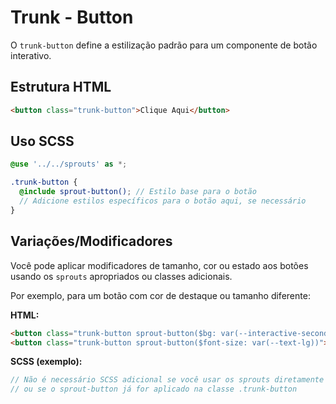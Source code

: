 # Trunk - Button

O `trunk-button` define a estilização padrão para um componente de botão interativo.

## Estrutura HTML

```html
<button class="trunk-button">Clique Aqui</button>
```

## Uso SCSS

```scss
@use '../../sprouts' as *;

.trunk-button {
  @include sprout-button(); // Estilo base para o botão
  // Adicione estilos específicos para o botão aqui, se necessário
}
```

## Variações/Modificadores

Você pode aplicar modificadores de tamanho, cor ou estado aos botões usando os `sprouts` apropriados ou classes adicionais.

Por exemplo, para um botão com cor de destaque ou tamanho diferente:

**HTML:**

```html
<button class="trunk-button sprout-button($bg: var(--interactive-secondary))">Botão Secundário</button>
<button class="trunk-button sprout-button($font-size: var(--text-lg))">Botão Grande</button>
```

**SCSS (exemplo):**

```scss
// Não é necessário SCSS adicional se você usar os sprouts diretamente no HTML
// ou se o sprout-button já for aplicado na classe .trunk-button
```
